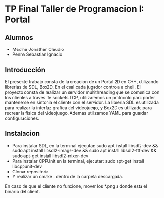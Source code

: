 # TP Final Taller de Programacion I: Portal

## Alumnos
* Medina Jonathan Claudio
* Penna Sebastian Ignacio

## Introducción
El presente trabajo consta de la creacion de un Portal 2D en C++, utilizando librerias de SDL, Box2D. En el cual cada jugador controla a chell. El proyecto consta de  realizar un servidor multithreading que se comunica con los clientes a traves de sockets TCP, utilizaremos un protocolo para poder mantenerse en sintonia el cliente con el servidor.
La libreria SDL es utilizada para realizar la interfaz grafica del videojuego, y Box2D es utilizado para recrear la fisica del videojuego.
Ademas utilizamos YAML para guardar configuraciones.

## Instalacion
* Para instalar SDL, en la terminal ejecutar: sudo apt install libsdl2-dev && sudo apt install libsdl2-image-dev && sudo apt install libsdl2-ttf-dev && sudo apt-get install libsdl2-mixer-dev
* Para instalar CPPUnit en la terminal, ejecutar: sudo apt-get install libcppunit-dev
* Clonar repositorio
* Y realizar un cmake . dentro de la carpeta descargada.


En caso de que el cliente no funcione, mover los *.png a donde esta el binario del client.
